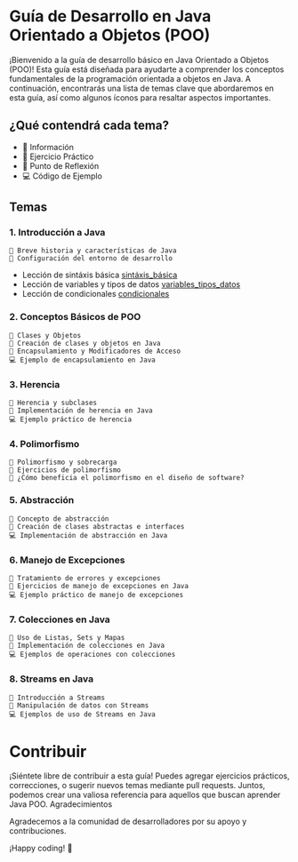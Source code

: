 
# Guía de Desarrollo en Java Orientado a Objetos (POO)

¡Bienvenido a la guía de desarrollo básico en Java Orientado a Objetos (POO)! Esta guía está diseñada para ayudarte a comprender los conceptos fundamentales de la programación orientada a objetos en Java. A continuación, encontrarás una lista de temas clave que abordaremos en esta guía, así como algunos íconos para resaltar aspectos importantes.

## ¿Qué contendrá cada tema?

- 📘 Información
- 🚀 Ejercicio Práctico
- 🤔 Punto de Reflexión
- 💻 Código de Ejemplo


## Temas
### 1. Introducción a Java

    📘 Breve historia y características de Java
    📘 Configuración del entorno de desarrollo

- Lección de sintáxis básica [sintáxis_básica](basic_syntax/basic_syntax.md)
- Lección de variables y tipos de datos [variables_tipos_datos](tipo_datos_y_variables/tipo_datos_y_variables.md)
- Lección de condicionales [condicionales](condicionales/condicionales.md)

### 2. Conceptos Básicos de POO

    📘 Clases y Objetos
    🚀 Creación de clases y objetos en Java
    📘 Encapsulamiento y Modificadores de Acceso
    💻 Ejemplo de encapsulamiento en Java

### 3. Herencia

    📘 Herencia y subclases
    🚀 Implementación de herencia en Java
    💻 Ejemplo práctico de herencia

### 4. Polimorfismo

    📘 Polimorfismo y sobrecarga
    🚀 Ejercicios de polimorfismo
    🤔 ¿Cómo beneficia el polimorfismo en el diseño de software?

### 5. Abstracción

    📘 Concepto de abstracción
    🚀 Creación de clases abstractas e interfaces
    💻 Implementación de abstracción en Java

### 6. Manejo de Excepciones

    📘 Tratamiento de errores y excepciones
    🚀 Ejercicios de manejo de excepciones en Java
    💻 Ejemplo práctico de manejo de excepciones

### 7. Colecciones en Java

    📘 Uso de Listas, Sets y Mapas
    🚀 Implementación de colecciones en Java
    💻 Ejemplos de operaciones con colecciones

### 8. Streams en Java

    📘 Introducción a Streams
    🚀 Manipulación de datos con Streams
    💻 Ejemplos de uso de Streams en Java

# Contribuir

¡Siéntete libre de contribuir a esta guía! Puedes agregar ejercicios prácticos, correcciones, o sugerir nuevos temas mediante pull requests. Juntos, podemos crear una valiosa referencia para aquellos que buscan aprender Java POO.
Agradecimientos

Agradecemos a la comunidad de desarrolladores por su apoyo y contribuciones.

¡Happy coding! 🚀
